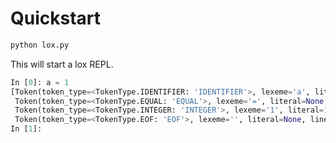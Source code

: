 # Quickstart

```bash
python lox.py
```

This will start a lox REPL.

```python
In [0]: a = 1
[Token(token_type=<TokenType.IDENTIFIER: 'IDENTIFIER'>, lexeme='a', literal=None, line=1),
 Token(token_type=<TokenType.EQUAL: 'EQUAL'>, lexeme='=', literal=None, line=1),
 Token(token_type=<TokenType.INTEGER: 'INTEGER'>, lexeme='1', literal=1, line=1),
 Token(token_type=<TokenType.EOF: 'EOF'>, lexeme='', literal=None, line=1)]
In [1]:
```
